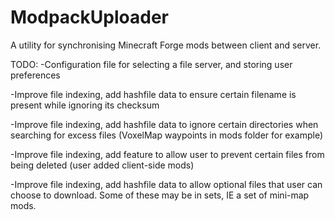 ModpackUploader
===============

A utility for synchronising Minecraft Forge mods between client and server.

TODO:
-Configuration file for selecting a file server, and storing user preferences

-Improve file indexing, add hashfile data to ensure certain filename is present while
ignoring its checksum

-Improve file indexing, add hashfile data to ignore certain directories when searching
for excess files (VoxelMap waypoints in mods folder for example)

-Improve file indexing, add feature to allow user to prevent certain files from being
deleted (user added client-side mods)

-Improve file indexing, add hashfile data to allow optional files that user can
choose to download. Some of these may be in sets, IE a set of mini-map mods.
